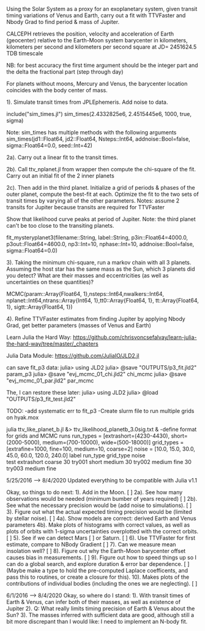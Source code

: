 Using the Solar System as a proxy for an exoplanetary system, 
given transit timing variations of Venus and Earth, carry out
a fit with TTVFaster and Nbody Grad to find period & mass of Jupiter.

CALCEPH 
retrieves the position, velocity and acceleration of Earth (geocenter) relative
to the Earth-Moon system barycenter in kilometers, kilometers per second and
kilometers per second square at JD= 2451624.5 TDB timescale

NB: for best accuracy the first time argument should be the integer part and the delta the fractional part (step through day)

For planets without moons, Mercury and Venus, the barycenter location coincides with the body center of mass. 

1). Simulate transit times from JPLEphemeris. Add noise to data.

include("sim_times.jl")
sim_times(2.4332825e6, 2.4515445e6, 1000, true, sigma)

Note: sim_times has multiple methods with the following arguments
sim_times(jd1::Float64, jd2::Float64, Nsteps::Int64, addnoise::Bool=false, sigma::Float64=0.0, seed::Int=42)

2a). Carry out a linear fit to the transit times. 

2b). Call ttv_nplanet.jl from wrapper then compute the chi-square 
of the fit. Carry out an initial fit of the 2 inner planets

2c). Then add in the third planet. Initialize a grid of periods & 
phases of the outer planet, compute the best-fit at each.
Optimize the fit to the two sets of transit times by varying all of the
other parameters. 
Notes: assume 2 transits for Jupiter because transits are required for TTVFaster

Show that likelihood curve peaks at period of Jupiter.
Note: the third planet can't be too close to the transiting planets.

fit_mysteryplanet3(filename::String, label::String,
  p3in::Float64=4000.0, p3out::Float64=4600.0, np3::Int=10, nphase::Int=10, 
  addnoise::Bool=false, sigma::Float64=0.0)

3).  Taking the minimum chi-square, run a markov chain with
all 3 planets.  Assuming the host star has the same mass
as the Sun, which 3 planets did you detect?  What are their
masses and eccentricities (as well as uncertainties on these
quantities)?

MCMC(param::Array{Float64, 1},nsteps::Int64,nwalkers::Int64, 
  nplanet::Int64,ntrans::Array{Int64, 1},tt0::Array{Float64, 1}, tt::Array{Float64, 1}, sigtt::Array{Float64, 1}) 

4). Refine TTVFaster estimates from finding Jupiter by applying Nbody Grad,
get better parameters (masses of Venus and Earth)

Learn Julia the Hard Way:
https://github.com/chrisvoncsefalvay/learn-julia-the-hard-way/tree/master/_chapters

Julia Data Module:
https://github.com/JuliaIO/JLD2.jl

can save fit_p3 data:
julia> using JLD2
julia> @save "OUTPUTS/p3_fit.jld2" param_p3
julia> @save "evj_mcmc_01_chi.jld2" chi_mcmc
julia> @save "evj_mcmc_01_par.jld2" par_mcmc

The, I can restore these later:
julia> using JLD2
julia> @load "OUTPUTS/p3_fit_test.jld2"

TODO:
-add systematic err to fit_p3
-Create slurm file to run multiple grids on hyak.mox

julia ttv_like_planet_b.jl &> ttv_likelihood_planetb_3.0sig.txt &
-define format for grids and MCMC runs 
run_types = [extrashort=(4230-4430), short=(2000-5000), medium=(700-10000), wide=(500-18000)]
grid_types = [extrafine=1000, fine=100, medium=10, coarse=2]
noise = [10.0, 15.0, 30.0, 45.0, 60.0, 120.0, 240.0]
label 	run_type	grid_type	noise	
test 	extrashort	coarse		30
try001	short	 	medium		30
try002	medium		fine		30
try003	medium		fine

5/25/2016 --> 8/4/2020
Updated everything to be compatible with Julia v1.1

Okay, so things to do next:
1). Add in the Moon. [ ]
2a). See how many observations would be needed (minimum bumber of years required) [ ]
2b). See what the necessary precision would be (add noise to simulations). [ ]
3). Figure out what the actual expected timing precision
would be (limited by stellar noise). [ ]
4a). Show models are correct: derived Earth and Venus parameters
4b). Make plots of histograms with correct values, as well
as plots of orbits with 1-sigma uncertainties overplotted
with the correct orbits. [ ]
5). See if we can detect Mars [ ] or Saturn. [ ]
6). Use TTVFaster for first estimate, compare to NBody Gradient [ ]
7). Can we measure mean insolation well? [ ]
8). Figure out why the Earth-Moon barycenter offset causes
bias in measurements. [ ]
9). Figure out how to speed things up so I can do a global
search, and explore duration & error bar dependence. [ ]
(Maybe make a type to hold the pre-computed Laplace coefficents,
and pass this to routines, or create a closure for this).
10). Makes plots of the contributions of individual bodies
(including the ones we are neglecting). [ ]

6/1/2016 --> 8/4/2020
Okay, so where do I stand:
1). With transit times of Earth & Venus, can infer both of
their masses, as well as existence of Jupiter
2). Q: What really limits timing precision of Earth & Venus
about the Sun?
3). The masses inferred with sufficient data are good, although
still a bit more discrepant than I would like:  I need to
implement an N-body fit.


